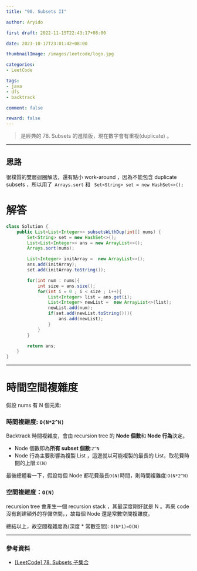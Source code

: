 ```yaml
---
title: "90. Subsets II"

author: Aryido

first draft: 2022-11-15T22:43:17+08:00

date: 2023-10-17T23:01:42+08:00

thumbnailImage: /images/leetcode/logo.jpg

categories:
- LeetCode

tags:
- java
- dfs
- backtrack

comment: false

reward: false
---
```

<!--BODY-->
> 是經典的 78. Subsets 的進階版，現在數字會有重複(duplicate) 。
<!--more-->

---

## 思路
很樸質的雙層迴圈解法，還有點小 work-around ，因為不能包含  duplicate subsets ，所以用了``` Arrays.sort``` 和 ``` Set<String> set = new HashSet<>();```
# 解答
```java
class Solution {
    public List<List<Integer>> subsetsWithDup(int[] nums) {
        Set<String> set = new HashSet<>();
        List<List<Integer>> ans = new ArrayList<>();
        Arrays.sort(nums);

        List<Integer> initArray =  new ArrayList<>();
        ans.add(initArray);
        set.add(initArray.toString());

        for(int num : nums){
            int size = ans.size();
            for(int i = 0 ; i < size ; i++){
                List<Integer> list = ans.get(i);
                List<Integer> newList =  new ArrayList<>(list);
                newList.add(num);
                if(set.add(newList.toString())){
                    ans.add(newList);
                }
            }
        }

        return ans;
    }
}
```

---

# 時間空間複雜度
假設 nums 有 N 個元素:
### 時間複雜度: ```O(N*2^N)```

Backtrack 時間複雜度，會由 recursion tree 的 **Node 個數**和 **Node 行為**決定。
- Node 個數即為**所有 subset 個數**:```2^N```
- Node 行為主要影響為複製 List ，這邊就以可能複製的最長的 List，取花費時間的上限:```O(N)```

最後總體看一下，假設每個 Node 都花費最長```O(N)```時間，則時間複雜度:```O(N*2^N)```

### 空間複雜度：```O(N)```
recursion tree 會產生一個 recursion stack ，其最深度剛好就是 N 。再來 code 沒有創建額外的存儲空間，，故每個 Node 還是常數空間複雜度。

總結以上，故空間複雜度為(深度 * 常數空間): ```O(N*1)=O(N)```

---
### 參考資料

- [[LeetCode] 78. Subsets 子集合](https://www.cnblogs.com/grandyang/p/4309345.html)
